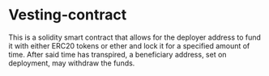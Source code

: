 # Vesting-contract
This is a solidity smart contract that allows for the deployer address to fund it with either ERC20 tokens or ether and lock it for a specified amount of time.
After said time has transpired, a beneficiary address, set on deployment, may withdraw the funds. 
